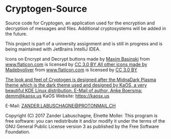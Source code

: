 # Cryptogen-Source
Source code for Cryptogen, an application used for the encryption and decryption of messages and files.
Additional cryptosystems will be added in the future.

This project is part of a university assignment and is still in progress and is being maintained with JetBrains IntelliJ IDEA.

Icons on Encrypt and Decrypt buttons  made by <a href="http://www.flaticon.com/authors/maxim-basinski" title="Maxim Basinski">Maxim Basinski</a> from <a href="http://www.flaticon.com" title="Flaticon">www.flaticon.com</a> is licensed by <a href="http://creativecommons.org/licenses/by/3.0/" title="Creative Commons BY 3.0" target="_blank">CC 3.0 BY
All other icons made by <a href="http://www.flaticon.com/authors/madebyoliver" title="Madebyoliver">Madebyoliver</a> from <a href="http://www.flaticon.com" title="Flaticon">www.flaticon.com</a> is licensed by <a href="http://creativecommons.org/licenses/by/3.0/" title="Creative Commons BY 3.0" target="_blank">CC 3.0 BY

The look and feel of Cryptogen is designed after the MidnaDark Plasma theme which is the dark theme used and designed by KaOS, a very beautiful KDE Linux distribution.
E-Mail of author, Anke Boersma: demm@kaosx.us
KaOS Website: https://kaosx.us


E-Mail: ZANDER.LABUSCHAGNE@PROTONMAIL.CH

Copyright (C) 2017  Zander Labuschagne, Elnette Moller. This program is free software: you can redistribute it and/or modify it under the terms of the GNU General Public License version 3 as published by the Free Software Foundation.
